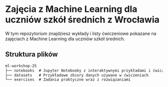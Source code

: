 # Zajęcia z Machine Learning dla uczniów szkół średnich z Wrocławia

W tym repozytorium znajdziesz wykłady i listy ćwiczeniowe pokazane na zajęciach z Machine Learning dla uczniów szkół średnich.

## Struktura plików
```markdown
ml-workshop-25
├── notebooks  # Jupyter Notebooky z interaktywnymi przykładami i ćwiczeniami
├── datasets   # Przykładowe zbiory danych używane w ćwiczeniach
└── exercises  # Zadania praktyczne wraz z rozwiązaniami
```
